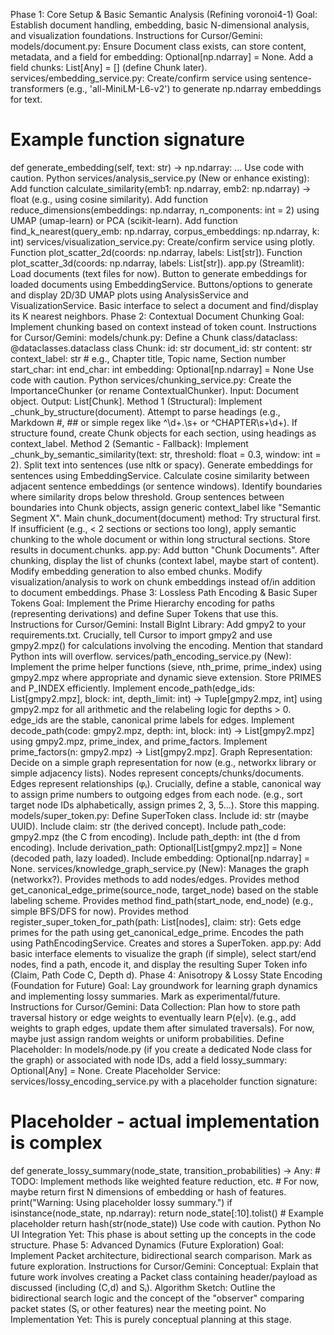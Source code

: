 Phase 1: Core Setup & Basic Semantic Analysis (Refining voronoi4-1)
Goal: Establish document handling, embedding, basic N-dimensional analysis, and visualization foundations.
Instructions for Cursor/Gemini:
models/document.py: Ensure Document class exists, can store content, metadata, and a field for embedding: Optional[np.ndarray] = None. Add a field chunks: List[Any] = [] (define Chunk later).
services/embedding_service.py: Create/confirm service using sentence-transformers (e.g., 'all-MiniLM-L6-v2') to generate np.ndarray embeddings for text.
# Example function signature
def generate_embedding(self, text: str) -> np.ndarray: ...
Use code with caution.
Python
services/analysis_service.py (New or enhance existing):
Add function calculate_similarity(emb1: np.ndarray, emb2: np.ndarray) -> float (e.g., using cosine similarity).
Add function reduce_dimensions(embeddings: np.ndarray, n_components: int = 2) using UMAP (umap-learn) or PCA (scikit-learn).
Add function find_k_nearest(query_emb: np.ndarray, corpus_embeddings: np.ndarray, k: int)
services/visualization_service.py: Create/confirm service using plotly.
Function plot_scatter_2d(coords: np.ndarray, labels: List[str]).
Function plot_scatter_3d(coords: np.ndarray, labels: List[str]).
app.py (Streamlit):
Load documents (text files for now).
Button to generate embeddings for loaded documents using EmbeddingService.
Buttons/options to generate and display 2D/3D UMAP plots using AnalysisService and VisualizationService.
Basic interface to select a document and find/display its K nearest neighbors.
Phase 2: Contextual Document Chunking
Goal: Implement chunking based on context instead of token count.
Instructions for Cursor/Gemini:
models/chunk.py: Define a Chunk class/dataclass:
@dataclasses.dataclass
class Chunk:
    id: str
    document_id: str
    content: str
    context_label: str # e.g., Chapter title, Topic name, Section number
    start_char: int
    end_char: int
    embedding: Optional[np.ndarray] = None
Use code with caution.
Python
services/chunking_service.py: Create the ImportanceChunker (or rename ContextualChunker).
Input: Document object. Output: List[Chunk].
Method 1 (Structural): Implement _chunk_by_structure(document).
Attempt to parse headings (e.g., Markdown #, ## or simple regex like ^\d+\.\s+ or ^CHAPTER\s+\d+).
If structure found, create Chunk objects for each section, using headings as context_label.
Method 2 (Semantic - Fallback): Implement _chunk_by_semantic_similarity(text: str, threshold: float = 0.3, window: int = 2).
Split text into sentences (use nltk or spacy).
Generate embeddings for sentences using EmbeddingService.
Calculate cosine similarity between adjacent sentence embeddings (or sentence windows).
Identify boundaries where similarity drops below threshold.
Group sentences between boundaries into Chunk objects, assign generic context_label like "Semantic Segment X".
Main chunk_document(document) method: Try structural first. If insufficient (e.g., < 2 sections or sections too long), apply semantic chunking to the whole document or within long structural sections. Store results in document.chunks.
app.py: Add button "Chunk Documents". After chunking, display the list of chunks (context label, maybe start of content). Modify embedding generation to also embed chunks. Modify visualization/analysis to work on chunk embeddings instead of/in addition to document embeddings.
Phase 3: Lossless Path Encoding & Basic Super Tokens
Goal: Implement the Prime Hierarchy encoding for paths (representing derivations) and define Super Tokens that use this.
Instructions for Cursor/Gemini:
Install BigInt Library: Add gmpy2 to your requirements.txt. Crucially, tell Cursor to import gmpy2 and use gmpy2.mpz() for calculations involving the encoding. Mention that standard Python ints will overflow.
services/path_encoding_service.py (New):
Implement the prime helper functions (sieve, nth_prime, prime_index) using gmpy2.mpz where appropriate and dynamic sieve extension. Store PRIMES and P_INDEX efficiently.
Implement encode_path(edge_ids: List[gmpy2.mpz], block: int, depth_limit: int) -> Tuple[gmpy2.mpz, int] using gmpy2.mpz for all arithmetic and the relabeling logic for depths > 0. edge_ids are the stable, canonical prime labels for edges.
Implement decode_path(code: gmpy2.mpz, depth: int, block: int) -> List[gmpy2.mpz] using gmpy2.mpz, prime_index, and prime_factors.
Implement prime_factors(n: gmpy2.mpz) -> List[gmpy2.mpz].
Graph Representation: Decide on a simple graph representation for now (e.g., networkx library or simple adjacency lists). Nodes represent concepts/chunks/documents. Edges represent relationships (φᵢ). Crucially, define a stable, canonical way to assign prime numbers to outgoing edges from each node. (e.g., sort target node IDs alphabetically, assign primes 2, 3, 5...). Store this mapping.
models/super_token.py:
Define SuperToken class.
Include id: str (maybe UUID).
Include claim: str (the derived concept).
Include path_code: gmpy2.mpz (the C from encoding).
Include path_depth: int (the d from encoding).
Include derivation_path: Optional[List[gmpy2.mpz]] = None (decoded path, lazy loaded).
Include embedding: Optional[np.ndarray] = None.
services/knowledge_graph_service.py (New):
Manages the graph (networkx?).
Provides methods to add nodes/edges.
Provides method get_canonical_edge_prime(source_node, target_node) based on the stable labeling scheme.
Provides method find_path(start_node, end_node) (e.g., simple BFS/DFS for now).
Provides method register_super_token_for_path(path: List[nodes], claim: str):
Gets edge primes for the path using get_canonical_edge_prime.
Encodes the path using PathEncodingService.
Creates and stores a SuperToken.
app.py: Add basic interface elements to visualize the graph (if simple), select start/end nodes, find a path, encode it, and display the resulting Super Token info (Claim, Path Code C, Depth d).
Phase 4: Anisotropy & Lossy State Encoding (Foundation for Future)
Goal: Lay groundwork for learning graph dynamics and implementing lossy summaries. Mark as experimental/future.
Instructions for Cursor/Gemini:
Data Collection: Plan how to store path traversal history or edge weights to eventually learn P(e|v). (e.g., add weights to graph edges, update them after simulated traversals). For now, maybe just assign random weights or uniform probabilities.
Define Placeholder: In models/node.py (if you create a dedicated Node class for the graph) or associated with node IDs, add a field lossy_summary: Optional[Any] = None.
Create Placeholder Service: services/lossy_encoding_service.py with a placeholder function signature:
# Placeholder - actual implementation is complex
def generate_lossy_summary(node_state, transition_probabilities) -> Any:
    # TODO: Implement methods like weighted feature reduction, etc.
    # For now, maybe return first N dimensions of embedding or hash of features.
    print("Warning: Using placeholder lossy summary.")
    if isinstance(node_state, np.ndarray):
        return node_state[:10].tolist() # Example placeholder
    return hash(str(node_state))
Use code with caution.
Python
No UI Integration Yet: This phase is about setting up the concepts in the code structure.
Phase 5: Advanced Dynamics (Future Exploration)
Goal: Implement Packet architecture, bidirectional search comparison. Mark as future exploration.
Instructions for Cursor/Gemini:
Conceptual: Explain that future work involves creating a Packet class containing header/payload as discussed (including (C,d) and Sᵢ).
Algorithm Sketch: Outline the bidirectional search logic and the concept of the "observer" comparing packet states (Sᵢ or other features) near the meeting point.
No Implementation Yet: This is purely conceptual planning at this stage.
